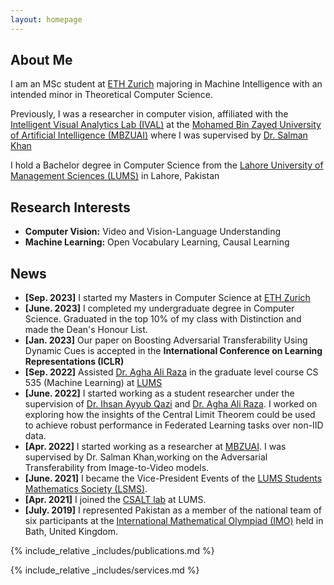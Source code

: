 ```yaml
---
layout: homepage
---
```


## About Me

I am an MSc student at [ETH Zurich](https://ethz.ch/en.html) majoring in Machine Intelligence with an intended minor in Theoretical Computer Science.

Previously, I was a researcher in computer vision, affiliated with the [Intelligent Visual Analytics Lab (IVAL)](https://www.ival-mbzuai.com/) at the [Mohamed Bin Zayed University of Artificial Intelligence (MBZUAI)](https://mbzuai.ac.ae/) where I was supervised by [Dr. Salman Khan](https://scholar.google.com.pk/citations?user=M59O9lkAAAAJ&hl=en)

I hold a Bachelor degree in Computer Science from the [Lahore University of Management Sciences (LUMS)](https://lums.edu.pk/) in Lahore, Pakistan

## Research Interests

- **Computer Vision:** Video and Vision-Language Understanding
- **Machine Learning:** Open Vocabulary Learning, Causal Learning

## News

- **[Sep. 2023]** I started my Masters in Computer Science at [ETH Zurich](https://ethz.ch/en.html)
- **[June. 2023]** I completed my undergraduate degree in Computer Science. Graduated in the top 10% of my class with Distinction and made the Dean's Honour List.
- **[Jan. 2023]** Our paper on Boosting Adversarial Transferability Using Dynamic Cues is accepted in the **International Conference on Learning Representations (ICLR)**
- **[Sep. 2022]** Assisted [Dr. Agha Ali Raza](https://aghaaliraza.com/) in the graduate level course CS 535 (Machine Learning) at [LUMS](https://lums.edu.pk/)
- **[June. 2022]** I started working as a student researcher under the supervision of [Dr. Ihsan Ayyub Qazi](https://www.ihsanqazi.com/) and [Dr. Agha Ali Raza](https://aghaaliraza.com/). I worked on exploring how the insights of the Central Limit Theorem could be used to achieve robust performance in Federated Learning tasks over non-IID data.
- **[Apr. 2022]** I started working as a researcher at [MBZUAI](https://mbzuai.ac.ae/). I was supervised by Dr. Salman Khan,working on the Adversarial Transferability from Image-to-Video models.
- **[June. 2021]** I became the Vice-President Events of the [LUMS Students Mathematics Society (LSMS)](https://lsms.lums.edu.pk/).
- **[Apr. 2021]** I joined the [CSALT lab](https://www.c-salt.org/) at LUMS.
- **[July. 2019]** I represented Pakistan as a member of the national team of six participants at the [International Mathematical Olympiad (IMO)](https://www.imo-official.org/) held in Bath, United Kingdom.

{% include_relative _includes/publications.md %}

{% include_relative _includes/services.md %}

